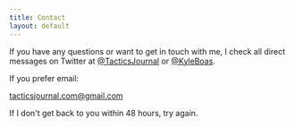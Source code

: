 ```yaml
---
title: Contact
layout: default
---
```


If you have any questions or want to get in touch with me, I check all direct messages on Twitter at <a href="https://twitter.com/tacticsjournal">@TacticsJournal</a> or <a href="https://twitter.com/kyleboas_">@KyleBoas</a>. 

If you prefer email: 

<a href="mailto:tacticsjournal.com@gmail.com">tacticsjournal.com@gmail.com</a> 

If I don't get back to you within 48 hours, try again. 
